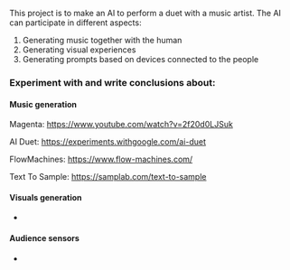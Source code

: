 This project is to make an AI to perform a duet with a music artist. The AI can participate in different aspects:

1. Generating music together with the human
2. Generating visual experiences
3. Generating prompts based on devices connected to the people
   

### Experiment with and write conclusions about:

#### Music generation

Magenta: https://www.youtube.com/watch?v=2f20d0LJSuk

AI Duet: https://experiments.withgoogle.com/ai-duet

FlowMachines: https://www.flow-machines.com/

Text To Sample: https://samplab.com/text-to-sample

#### Visuals generation

-

#### Audience sensors

-
